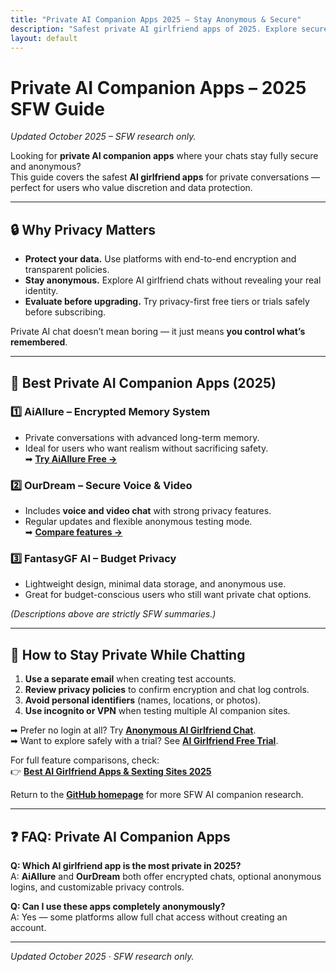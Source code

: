```yaml
---
title: "Private AI Companion Apps 2025 – Stay Anonymous & Secure"
description: "Safest private AI girlfriend apps of 2025. Explore secure AI chat platforms with encryption, anonymous modes, and no-login privacy features."
layout: default
---
```


# Private AI Companion Apps – 2025 SFW Guide

*Updated October 2025 – SFW research only.*

Looking for **private AI companion apps** where your chats stay fully secure and anonymous?  
This guide covers the safest **AI girlfriend apps** for private conversations — perfect for users who value discretion and data protection.

---

## 🔒 Why Privacy Matters

* **Protect your data.** Use platforms with end-to-end encryption and transparent policies.  
* **Stay anonymous.** Explore AI girlfriend chats without revealing your real identity.  
* **Evaluate before upgrading.** Try privacy-first free tiers or trials safely before subscribing.  

Private AI chat doesn’t mean boring — it just means **you control what’s remembered**.

---

## 🧠 Best Private AI Companion Apps (2025)

### 1️⃣ **AiAllure – Encrypted Memory System**
* Private conversations with advanced long-term memory.  
* Ideal for users who want realism without sacrificing safety.  
➡ **[Try AiAllure Free →](https://linkly.link/2Fml5)**

### 2️⃣ **OurDream – Secure Voice & Video**
* Includes **voice and video chat** with strong privacy features.  
* Regular updates and flexible anonymous testing mode.  
➡ **[Compare features →](https://www.aisextinghub.com/blog/best-ai-girlfriend-apps-2025)**

### 3️⃣ **FantasyGF AI – Budget Privacy**
* Lightweight design, minimal data storage, and anonymous use.  
* Great for budget-conscious users who still want private chat options.

*(Descriptions above are strictly SFW summaries.)*

---

## 🧭 How to Stay Private While Chatting

1. **Use a separate email** when creating test accounts.  
2. **Review privacy policies** to confirm encryption and chat log controls.  
3. **Avoid personal identifiers** (names, locations, or photos).  
4. **Use incognito or VPN** when testing multiple AI companion sites.  

➡ Prefer no login at all? Try **[Anonymous AI Girlfriend Chat](https://ai-companion-guides.github.io/anonymous-ai-girlfriend-chat/)**.  
➡ Want to explore safely with a trial? See **[AI Girlfriend Free Trial](https://ai-companion-guides.github.io/ai-girlfriend-free-trial/)**.  

For full feature comparisons, check:  
👉 **[Best AI Girlfriend Apps & Sexting Sites 2025](https://www.aisextinghub.com/blog/best-ai-girlfriend-apps-2025)**  

Return to the **[GitHub homepage](https://ai-companion-guides.github.io/)** for more SFW AI companion research.

---

## ❓ FAQ: Private AI Companion Apps

**Q: Which AI girlfriend app is the most private in 2025?**  
A: **AiAllure** and **OurDream** both offer encrypted chats, optional anonymous logins, and customizable privacy controls.  

**Q: Can I use these apps completely anonymously?**  
A: Yes — some platforms allow full chat access without creating an account.  

---

*Updated October 2025 · SFW research only.*
